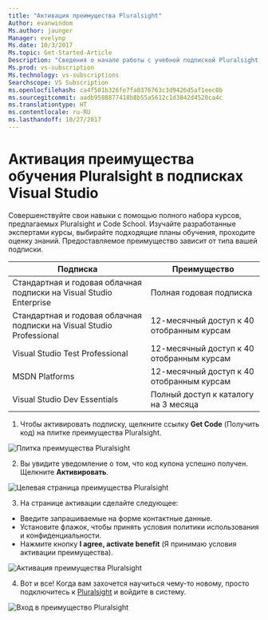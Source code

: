 ```yaml
---
title: "Активация преимущества Pluralsight"
Author: evanwindom
Ms.author: jaunger
Manager: evelynp
Ms.date: 10/3/2017
Ms.topic: Get-Started-Article
Description: "Сведения о начале работы с учебной подпиской Pluralsight, входящей в вашу подписку Visual Studio."
Ms.prod: vs-subscription
Ms.technology: vs-subscriptions
Searchscope: VS Subscription
ms.openlocfilehash: ca4f501b326fe7fa0376763c3d9426d5af1eec0b
ms.sourcegitcommit: aadb9588877418b8b55a5612c1d3842d4520ca4c
ms.translationtype: HT
ms.contentlocale: ru-RU
ms.lasthandoff: 10/27/2017
---
```

# <a name="activating-the-pluralsight-training-benefit-in-visual-studio-subscriptions"></a>Активация преимущества обучения Pluralsight в подписках Visual Studio

Совершенствуйте свои навыки с помощью полного набора курсов, предлагаемых Pluralsight и Code School.  Изучайте разработанные экспертами курсы, выбирайте подходящие планы обучения, проходите оценку знаний.  Предоставляемое преимущество зависит от типа вашей подписки.  

| Подписка                                                     | Преимущество                              |
|------------------------------------------------------------------|--------------------------------------|
| Стандартная и годовая облачная подписки на Visual Studio Enterprise   | Полная годовая подписка             |
| Стандартная и годовая облачная подписки на Visual Studio Professional | 12-месячный доступ к 40 отобранным курсам |
| Visual Studio Test Professional                                  | 12-месячный доступ к 40 отобранным курсам |
| MSDN Platforms                                                   | 12-месячный доступ к 40 отобранным курсам |
| Visual Studio Dev Essentials                                     | Полный доступ к каталогу на 3 месяца  |  

  

1. Чтобы активировать подписку, щелкните ссылку **Get Code** (Получить код) на плитке преимущества Pluralsight.

![Плитка преимущества Pluralsight](_img\vs-pluralsight\vs-pluralsight-tile.png)

2. Вы увидите уведомление о том, что код купона успешно получен.  Щелкните **Активировать**.   

![Целевая страница преимущества Pluralsight](_img\vs-pluralsight\vs-pluralsight-landing-crop.png)

3.  На странице активации сделайте следующее:
- Введите запрашиваемые на форме контактные данные. 
- Установите флажок, чтобы принять условия политики использования и конфиденциальности.
- Нажмите кнопку **I agree, activate benefit** (Я принимаю условия активации преимущества). 

![Активация преимущества Pluralsight](_img\vs-pluralsight\vs-pluralsight-registration-crop.png)

4.  Вот и все!  Когда вам захочется научиться чему-то новому, просто подключитесь к [Pluralsight](https://app.pluralsight.com/id?) и войдите в систему.  

![Вход в преимущество Pluralsight](_img\vs-pluralsight\vs-pluralsight-sign-in.png)
